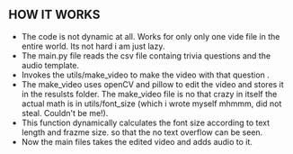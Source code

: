 ## HOW IT WORKS
 * The code is not dynamic at all. Works for only only one vide file in the entire world. Its not hard i am just lazy. 
 * The main.py file reads the csv file containg trivia questions and the audio template.
 * Invokes the utils/make_video to make the video with that question . 
 * The make_video uses openCV and pillow to edit the video and stores it in the resulsts folder. The make_video file is no that crazy in itself the actual math is in utils/font_size (which i wrote myself mhmmm, did not steal. Couldn't be me!). 
 * This function dynamically calculates the font size according to text length and frazme size. so that the no text overflow can be seen.
 * Now the main files takes the edited video and adds audio to it.
